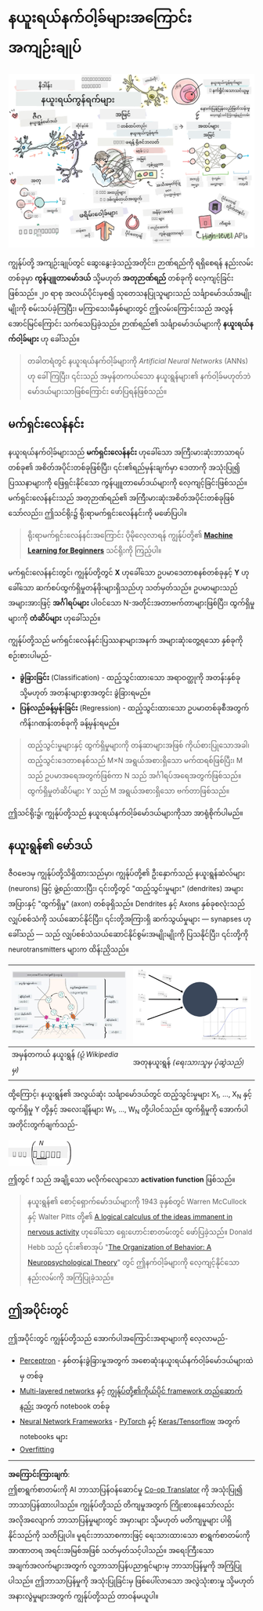 <!--
CO_OP_TRANSLATOR_METADATA:
{
  "original_hash": "f862a99d88088163df12270e2f2ad6c3",
  "translation_date": "2025-10-03T12:54:28+00:00",
  "source_file": "lessons/3-NeuralNetworks/README.md",
  "language_code": "my"
}
-->
# နယူးရယ်နက်ဝါ့ခ်များအကြောင်း အကျဉ်းချုပ်

![နယူးရယ်နက်ဝါ့ခ်များအကြောင်း အကျဉ်းချုပ်ကို ရေးဆွဲထားသော ပုံ](../../../../translated_images/ai-neuralnetworks.1c687ae40bc86e834f497844866a26d3e0886650a67a4bbe29442e2f157d3b18.my.png)

ကျွန်ုပ်တို့ အကျဉ်းချုပ်တွင် ဆွေးနွေးခဲ့သည့်အတိုင်း၊ ဉာဏ်ရည်ကို ရရှိစေရန် နည်းလမ်းတစ်ခုမှာ **ကွန်ပျူတာမော်ဒယ်** သို့မဟုတ် **အတုဉာဏ်ရည်** တစ်ခုကို လေ့ကျင့်ခြင်းဖြစ်သည်။ ၂၀ ရာစု အလယ်ပိုင်းမှစ၍ သုတေသနပြုသူများသည် သင်္ချာမော်ဒယ်အမျိုးမျိုးကို စမ်းသပ်ခဲ့ကြပြီး၊ မကြာသေးမီနှစ်များတွင် ဤလမ်းကြောင်းသည် အလွန်အောင်မြင်ကြောင်း သက်သေပြခဲ့သည်။ ဉာဏ်ရည်၏ သင်္ချာမော်ဒယ်များကို **နယူးရယ်နက်ဝါ့ခ်များ** ဟု ခေါ်သည်။

> တခါတရံတွင် နယူးရယ်နက်ဝါ့ခ်များကို *Artificial Neural Networks* (ANNs) ဟု ခေါ်ကြပြီး၊ ၎င်းသည် အမှန်တကယ်သော နယူးရွန်များ၏ နက်ဝါ့ခ်မဟုတ်ဘဲ မော်ဒယ်များသာဖြစ်ကြောင်း ဖော်ပြရန်ဖြစ်သည်။

## မက်ရှင်းလေန်နင်း

နယူးရယ်နက်ဝါ့ခ်များသည် **မက်ရှင်းလေန်နင်း** ဟုခေါ်သော အကြီးမားဆုံးဘာသာရပ်တစ်ခု၏ အစိတ်အပိုင်းတစ်ခုဖြစ်ပြီး၊ ၎င်း၏ရည်မှန်းချက်မှာ ဒေတာကို အသုံးပြု၍ ပြဿနာများကို ဖြေရှင်းနိုင်သော ကွန်ပျူတာမော်ဒယ်များကို လေ့ကျင့်ခြင်းဖြစ်သည်။ မက်ရှင်းလေန်နင်းသည် အတုဉာဏ်ရည်၏ အကြီးမားဆုံးအစိတ်အပိုင်းတစ်ခုဖြစ်သော်လည်း၊ ဤသင်ရိုး၌ ရိုးရာမက်ရှင်းလေန်နင်းကို မဖော်ပြပါ။

> ရိုးရာမက်ရှင်းလေန်နင်းအကြောင်း ပိုမိုလေ့လာရန် ကျွန်ုပ်တို့၏ **[Machine Learning for Beginners](http://github.com/microsoft/ml-for-beginners)** သင်ရိုးကို ကြည့်ပါ။

မက်ရှင်းလေန်နင်းတွင်၊ ကျွန်ုပ်တို့တွင် **X** ဟုခေါ်သော ဥပမာဒေတာစနစ်တစ်ခုနှင့် **Y** ဟုခေါ်သော ဆက်စပ်ထွက်ရှိမှုတန်ဖိုးများရှိသည်ဟု သတ်မှတ်သည်။ ဥပမာများသည် အများအားဖြင့် **အင်္ဂါရပ်များ** ပါဝင်သော N-အတိုင်းအတာဗက်တာများဖြစ်ပြီး၊ ထွက်ရှိမှုများကို **တံဆိပ်များ** ဟုခေါ်သည်။

ကျွန်ုပ်တို့သည် မက်ရှင်းလေန်နင်းပြဿနာများအနက် အများဆုံးတွေ့ရသော နှစ်ခုကို စဉ်းစားပါမည်-

* **ခွဲခြားခြင်း** (Classification) - ထည့်သွင်းထားသော အရာဝတ္ထုကို အတန်းနှစ်ခု သို့မဟုတ် အတန်းများစွာအတွင်း ခွဲခြားရမည်။
* **ပြန်လည်ခန့်မှန်းခြင်း** (Regression) - ထည့်သွင်းထားသော ဥပမာတစ်ခုစီအတွက် ကိန်းဂဏန်းတစ်ခုကို ခန့်မှန်းရမည်။

> ထည့်သွင်းမှုများနှင့် ထွက်ရှိမှုများကို တန်ဆာများအဖြစ် ကိုယ်စားပြုသောအခါ၊ ထည့်သွင်းဒေတာစနစ်သည် M&times;N အရွယ်အစားရှိသော မက်ထရစ်ဖြစ်ပြီး၊ M သည် ဥပမာအရေအတွက်ဖြစ်ကာ N သည် အင်္ဂါရပ်အရေအတွက်ဖြစ်သည်။ ထွက်ရှိမှုတံဆိပ်များ Y သည် M အရွယ်အစားရှိသော ဗက်တာဖြစ်သည်။

ဤသင်ရိုး၌၊ ကျွန်ုပ်တို့သည် နယူးရယ်နက်ဝါ့ခ်မော်ဒယ်များကိုသာ အာရုံစိုက်ပါမည်။

## နယူးရွန်၏ မော်ဒယ်

ဇီဝဗေဒမှ ကျွန်ုပ်တို့သိရှိထားသည်မှာ၊ ကျွန်ုပ်တို့၏ ဦးနှောက်သည် နယူးရွန်ဆဲလ်များ (neurons) ဖြင့် ဖွဲ့စည်းထားပြီး၊ ၎င်းတို့တွင် "ထည့်သွင်းမှုများ" (dendrites) အများအပြားနှင့် "ထွက်ရှိမှု" (axon) တစ်ခုရှိသည်။ Dendrites နှင့် Axons နှစ်ခုစလုံးသည် လျှပ်စစ်သံကို သယ်ဆောင်နိုင်ပြီး၊ ၎င်းတို့အကြားရှိ ဆက်သွယ်မှုများ — synapses ဟုခေါ်သည် — သည် လျှပ်စစ်သံသယ်ဆောင်နိုင်စွမ်းအမျိုးမျိုးကို ပြသနိုင်ပြီး၊ ၎င်းတို့ကို neurotransmitters များက ထိန်းညှိသည်။

![နယူးရွန်၏ မော်ဒယ်](../../../../translated_images/synapse-wikipedia.ed20a9e4726ea1c6a3ce8fec51c0b9bec6181946dca0fe4e829bc12fa3bacf01.my.jpg) | ![နယူးရွန်၏ မော်ဒယ်](../../../../translated_images/artneuron.1a5daa88d20ebe6f5824ddb89fba0bdaaf49f67e8230c1afbec42909df1fc17e.my.png)
----|----
အမှန်တကယ် နယူးရွန် *([ပုံ](https://en.wikipedia.org/wiki/Synapse#/media/File:SynapseSchematic_lines.svg) Wikipedia မှ)* | အတုနယူးရွန် *(ရေးသားသူမှ ပုံဆွဲသည်)*

ထို့ကြောင့်၊ နယူးရွန်၏ အလွယ်ဆုံး သင်္ချာမော်ဒယ်တွင် ထည့်သွင်းမှုများ X<sub>1</sub>, ..., X<sub>N</sub> နှင့် ထွက်ရှိမှု Y တို့နှင့် အလေးချိန်များ W<sub>1</sub>, ..., W<sub>N</sub> တို့ပါဝင်သည်။ ထွက်ရှိမှုကို အောက်ပါအတိုင်းတွက်ချက်သည်-

<img src="../../../../translated_images/netout.1eb15eb76fd767313e067719f400cec4b0e5090239c3e997c29f6789d4c3c263.my.png" alt="Y = f\left(\sum_{i=1}^N X_iW_i\right)" width="131" height="53" align="center"/>

ဤတွင် f သည် အချို့သော မလိုက်လျောသော **activation function** ဖြစ်သည်။

> နယူးရွန်၏ စောင့်ရှောက်မော်ဒယ်များကို 1943 ခုနှစ်တွင် Warren McCullock နှင့် Walter Pitts တို့၏ [A logical calculus of the ideas immanent in nervous activity](https://www.cs.cmu.edu/~./epxing/Class/10715/reading/McCulloch.and.Pitts.pdf) ဟုခေါ်သော ရှေးဟောင်းစာတမ်းတွင် ဖော်ပြခဲ့သည်။ Donald Hebb သည် ၎င်း၏စာအုပ် "[The Organization of Behavior: A Neuropsychological Theory](https://books.google.com/books?id=VNetYrB8EBoC)" တွင် ဤနက်ဝါ့ခ်များကို လေ့ကျင့်နိုင်သော နည်းလမ်းကို အကြံပြုခဲ့သည်။

## ဤအပိုင်းတွင်

ဤအပိုင်းတွင် ကျွန်ုပ်တို့သည် အောက်ပါအကြောင်းအရာများကို လေ့လာမည်-

* [Perceptron](03-Perceptron/README.md) - နှစ်တန်းခွဲခြားမှုအတွက် အစောဆုံးနယူးရယ်နက်ဝါ့ခ်မော်ဒယ်များထဲမှ တစ်ခု
* [Multi-layered networks](04-OwnFramework/README.md) နှင့် [ကျွန်ုပ်တို့၏ကိုယ်ပိုင် framework တည်ဆောက်နည်း](04-OwnFramework/OwnFramework.ipynb) အတွက် notebook တစ်ခု
* [Neural Network Frameworks](05-Frameworks/README.md) - [PyTorch](05-Frameworks/IntroPyTorch.ipynb) နှင့် [Keras/Tensorflow](05-Frameworks/IntroKerasTF.ipynb) အတွက် notebooks များ
* [Overfitting](../../../../lessons/3-NeuralNetworks/05-Frameworks)

---

**အကြောင်းကြားချက်**:  
ဤစာရွက်စာတမ်းကို AI ဘာသာပြန်ဝန်ဆောင်မှု [Co-op Translator](https://github.com/Azure/co-op-translator) ကို အသုံးပြု၍ ဘာသာပြန်ထားပါသည်။ ကျွန်ုပ်တို့သည် တိကျမှုအတွက် ကြိုးစားနေသော်လည်း အလိုအလျောက် ဘာသာပြန်မှုများတွင် အမှားများ သို့မဟုတ် မတိကျမှုများ ပါရှိနိုင်သည်ကို သတိပြုပါ။ မူရင်းဘာသာစကားဖြင့် ရေးသားထားသော စာရွက်စာတမ်းကို အာဏာတရ အရင်းအမြစ်အဖြစ် သတ်မှတ်သင့်ပါသည်။ အရေးကြီးသော အချက်အလက်များအတွက် လူ့ဘာသာပြန်ပညာရှင်များမှ ဘာသာပြန်မှုကို အကြံပြုပါသည်။ ဤဘာသာပြန်မှုကို အသုံးပြုခြင်းမှ ဖြစ်ပေါ်လာသော အလွဲသုံးစားမှု သို့မဟုတ် အနားလွဲမှုများအတွက် ကျွန်ုပ်တို့သည် တာဝန်မယူပါ။